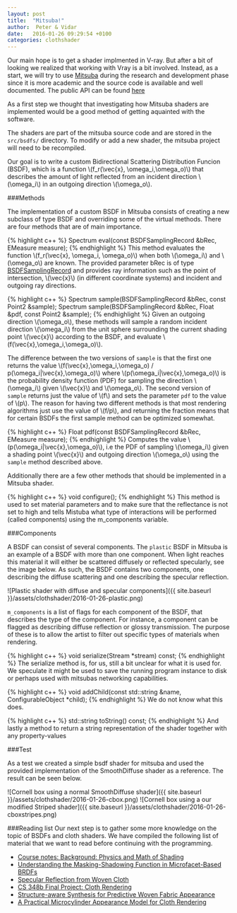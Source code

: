 ```yaml
---
layout: post
title:  "Mitsuba!"
author:  Peter & Vidar
date:   2016-01-26 09:29:54 +0100
categories: clothshader
---
```


Our main hope is to get a shader implmented in V-ray. But after a bit of looking  we realized that working with Vray is a bit involved. Instead, as a start, we will try to use [Mitsuba][mitsuba] during the research and development phase since it is more academic and the source code is available and well documented. The public API can be found [here][mitsuba-api]

As a first step we thought that investigating how Mitsuba shaders are implemented would be a good method of getting aquainted with the software. 

The shaders are part of the mitsuba source code and are stored in the `src/bsdfs/` directory. To modify or add a new shader, the mitsuba project will need to be recompiled.

Our goal is to write a custom Bidirectional Scattering Distribution Funcion (BSDF), which is a function \\(f_r(\vec{x}, \omega_i,\omega_o)\\) that describes the amount of light reflected from an incident direction \\(\omega_i\\) in an outgoing direction \\(\omega_o\\).

###Methods

The implementation of a custom BSDF in Mitsuba consists of creating a new subclass of type BSDF and overriding some of the virtual methods. 
There are four methods that are of main importance. 

{% highlight c++ %}
Spectrum eval(const BSDFSamplingRecord &bRec, EMeasure measure);
{% endhighlight %}
This method evaluates the function \\(f_r(\vec{x}, \omega_i, \omega_o)\\) when both \\(\omega_i\\) and \\(\omega_o\\) are known. The provided parameter bRec is of type [BSDFSamplingRecord][BSDFSamplingRecord] and provides ray information such as the point of intersection, \\(\vec{x}\\) (in different coordinate systems) and incident and outgoing ray directions.

{% highlight c++ %}
Spectrum sample(BSDFSamplingRecord &bRec, const Point2 &sample);
Spectrum sample(BSDFSamplingRecord &bRec, Float &pdf, const Point2 &sample);
{% endhighlight %}
Given an outgoing direction \\(\omega_o\\), these methods will sample a random incident direction \\(\omega_i\\) from the unit sphere surrounding the current shading point \\(\vec{x}\\) according to the BSDF, and evaluate \\(f(\vec{x},\omega_i,\omega_o)\\).

The difference between the two versions of `sample` is that the first one returns the value \\(f(\vec{x},\omega_i,\omega_o) / p(\omega_i|\vec{x},\omega_o)\\) where \\(p(\omega_i|\vec{x},\omega_o)\\) is the probability density function (PDF) for sampling the direction \\(\omega_i\\) given \\(\vec{x}\\) and \\(\omega_o\\). The second version of `sample` returns just the value of \\(f\\) and sets the parameter `pdf` to the value of \\(p\\).
The reason for having two different methods is that most rendering algorithms just use the value of \\(f/p\\), and returning the fraction means that for certain BSDFs the first sample method can be optimized somewhat.

{% highlight c++ %}
Float pdf(const BSDFSamplingRecord &bRec, EMeasure measure);
{% endhighlight %}
Computes the value \\(p(\omega_i\|\vec{x},\omega_o)\\), i.e the PDF of sampling \\(\omega_i\\) given a shading point \\(\vec{x}\\) and outgoing direction \\(\omega_o\\) using the `sample` method described above.


Additionally there are a few other methods that should be implemented in a Mitsuba shader.

{% highlight c++ %}
void configure();
{% endhighlight %}
This method is used to set material parameters and to make sure that the reflectance is not set to high and tells Mistuba what type of interactions will be performed (called components) using the m_components variable.

###Components

A BSDF can consist of several components. The `plastic` BSDF in Mitsuba is an example of a BSDF with more than one component. When light reaches this material it will either be scattered diffusely or reflected specularly, see the image below. As such, the BSDF contains two components, one describing the diffuse scattering and one describing the specular reflection.

![Plastic shader with diffuse and specular components]({{ site.baseurl }}/assets/clothshader/2016-01-26-plastic.png)

`m_components` is a list of flags for each component of the BSDF, that describes the type of the component.
For instance, a component can be flagged as describing diffuse reflection or glossy transmission. The purpose of these is to allow the artist to filter out specific types of materials when rendering.

{% highlight c++ %}
void serialize(Stream *stream) const;
{% endhighlight %}
The serialize method is, for us, still a bit unclear for what it is used for. We speculate it might be used to save the running program instance to disk or perhaps used with mitsubas networking capabilities.

{% highlight c++ %}
void addChild(const std::string &name, ConfigurableObject *child);
{% endhighlight %}
We do not know what this does.

{% highlight c++ %}
std::string toString() const;
{% endhighlight %}
And lastly a method to return a string representation of the shader together with any property-values


###Test

As a test we created a simple bsdf shader for mitsuba and used the provided implementation of the SmoothDiffuse shader as a reference. The result can be seen below.

![Cornell box using a normal SmoothDiffuse shader]({{ site.baseurl }}/assets/clothshader/2016-01-26-cbox.png)
![Cornell box using a our modified Striped shader]({{ site.baseurl }}/assets/clothshader/2016-01-26-cboxstripes.png)

[mitsuba]: http://www.mitsuba-renderer.org/
[mitsuba-api]: http://www.mitsuba-renderer.org/api/
[BSDFSamplingRecord]: http://www.mitsuba-renderer.org/api/structmitsuba_1_1_b_s_d_f_sampling_record.html


###Reading list
Our next step is to gather some more knowledge on the topic of BSDFs and cloth shaders. We have compiled the following list of material that we want to read before continuing with the programming.

* [Course notes: Background: Physics and Math of Shading](http://blog.selfshadow.com/publications/s2013-shading-course/hoffman/s2013_pbs_physics_math_notes.pdf)
* [Understanding the Masking-Shadowing Function in Microfacet-Based BRDFs](https://hal.inria.fr/hal-00942452v1/document)
* [Specular Reflection from Woven Cloth](https://www.cs.cornell.edu/~srm/publications/TOG12-cloth.html)
* [CS 348b Final Project: Cloth Rendering](https://graphics.stanford.edu/wikis/cs348b-09/lfyg/Final_Project_Writeup)
* [Structure-aware Synthesis for Predictive Woven Fabric Appearance](https://www.mitsuba-renderer.org/~wenzel/papers/ctcloth-sg12.pdf)
* [A Practical Microcylinder Appearance Model for Cloth Rendering](http://graphics.ucsd.edu/~henrik/papers/practical_microcylinder_appearance_model_for_cloth_rendering.pdf)

